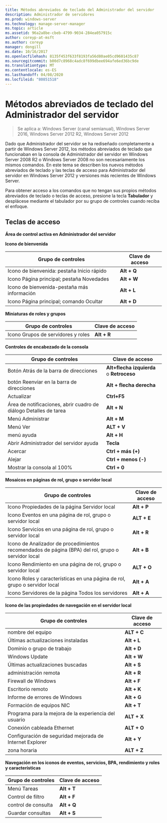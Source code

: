 ```yaml
---
title: Métodos abreviados de teclado del Administrador del servidor
description: Administrador de servidores
ms.prod: windows-server
ms.technology: manage-server-manager
ms.topic: article
ms.assetid: 96a2a8be-cbeb-4799-9034-284ea057915c
author: coreyp-at-msft
ms.author: coreyp
manager: dongill
ms.date: 10/16/2017
ms.openlocfilehash: 8135f453f633f8193fa56d80ae05cd9601435c87
ms.sourcegitcommit: b00d7c8968c4adc8f699dbee694afe6ed36bc9de
ms.translationtype: MT
ms.contentlocale: es-ES
ms.lasthandoff: 04/08/2020
ms.locfileid: "80851518"
---
```

# <a name="keyboard-shortcuts-for-server-manager"></a>Métodos abreviados de teclado del Administrador del servidor

>Se aplica a: Windows Server (canal semianual), Windows Server 2016, Windows Server 2012 R2, Windows Server 2012

Dado que Administrador del servidor se ha rediseñado completamente a partir de Windows Server 2012, los métodos abreviados de teclado que funcionaban en la consola de Administrador del servidor en Windows Server 2008 R2 o Windows Server 2008 no son necesariamente los mismos comandos. En este tema se describen los nuevos métodos abreviados de teclado y las teclas de acceso para Administrador del servidor en Windows Server 2012 y versiones más recientes de Windows Server.

Para obtener acceso a los comandos que no tengan sus propios métodos abreviados de teclado o teclas de acceso, presione la tecla **Tabulador** y desplácese mediante el tabulador por su grupo de controles cuando reciba el enfoque.

## <a name="access-keys"></a>Teclas de acceso
**Área de control activa en Administrador del servidor**

**Icono de bienvenida**

|Grupo de controles|Clave de acceso|
|---------|-------|
|Icono de bienvenida: pestaña Inicio rápido|**Alt + Q**|
|Icono Página principal; pestaña Novedades|**Alt + W**|
|Icono de bienvenida-pestaña más información|**Alt + L**|
|Icono Página principal; comando Ocultar|**Alt + D**|

**Miniaturas de roles y grupos**

|Grupo de controles|Clave de acceso|
|---------|-------|
|Icono Grupos de servidores y roles|**Alt + R**|

**Controles de encabezado de la consola**

|Grupo de controles|Clave de acceso|
|---------|-------|
|Botón Atrás de la barra de direcciones|**Alt+flecha izquierda** o **Retroceso**|
|botón Reenviar en la barra de direcciones|**Alt + flecha derecha**|
|Actualizar|**Ctrl+F5**|
|Área de notificaciones, abrir cuadro de diálogo Detalles de tarea|**Alt + N**|
|Menú Administrar|**Alt + M**|
|Menú Ver|**ALT + V**|
|menú ayuda|**Alt + H**|
|Abrir Administrador del servidor ayuda|**Tecla**|
|Acercar|**Ctrl + más (+)**|
|Alejar|**Ctrl + menos (-)**|
|Mostrar la consola al 100%|**Ctrl + 0**|

**Mosaicos en páginas de rol, grupo o servidor local**

|Grupo de controles|Clave de acceso|
|---------|-------|
|Icono Propiedades de la página Servidor local|**Alt + P**|
|Icono Eventos en una página de rol, grupo o servidor local|**ALT + E**|
|Icono Servicios en una página de rol, grupo o servidor local|**Alt + R**|
|Icono de Analizador de procedimientos recomendados de página (BPA) del rol, grupo o servidor local|**Alt + B**|
|Icono Rendimiento en una página de rol, grupo o servidor local|**ALT + O**|
|Icono Roles y características en una página de rol, grupo o servidor local|**Alt + A**|
|Icono Servidores de la página Todos los servidores|**Alt + A**|

**Icono de las propiedades de navegación en el servidor local**

|Grupo de controles|Clave de acceso|
|---------|-------|
|nombre del equipo|**ALT + C**|
|Últimas actualizaciones instaladas|**Alt + L**|
|Dominio o grupo de trabajo|**Alt + D**|
|Windows Update|**Alt + W**|
|Últimas actualizaciones buscadas|**Alt + S**|
|administración remota|**Alt + R**|
|Firewall de Windows|**Alt + F**|
|Escritorio remoto|**Alt + K**|
|Informe de errores de Windows|**Alt + G**|
|Formación de equipos NIC|**Alt + T**|
|Programa para la mejora de la experiencia del usuario|**ALT + X**|
|Conexión cableada Ethernet|**ALT + O**|
|Configuración de seguridad mejorada de Internet Explorer|**Alt + Y**|
|zona horaria|**ALT + Z**|

**Navegación en los iconos de eventos, servicios, BPA, rendimiento y roles y características**

|Grupo de controles|Clave de acceso|
|---------|-------|
|Menú Tareas|**Alt + T**|
|Control de filtro|**Alt + F**|
|control de consulta|**Alt + Q**|
|Guardar consultas|**Alt + S**|
